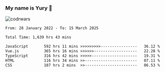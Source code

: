### My name is Yury 👋 
![codrwars](https://www.codewars.com/users/litury/badges/micro) 


<!--START_SECTION:waka-->

```txt
From: 28 January 2022 - To: 15 March 2025

Total Time: 1,639 hrs 43 mins

JavaScript       592 hrs 11 mins >>>>>>>>>----------------   36.12 %
Vue.js           365 hrs 16 mins >>>>>>-------------------   22.28 %
TypeScript       316 hrs 42 mins >>>>>--------------------   19.31 %
HTML             116 hrs 34 mins >>-----------------------   07.11 %
CSS              107 hrs 2 mins  >>-----------------------   06.53 %
```

<!--END_SECTION:waka-->

